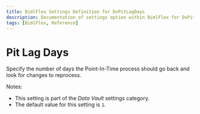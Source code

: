 ```yaml
---
title: BimlFlex Settings Definition for DvPitLagDays
description: Documentation of settings option within BimlFlex for DvPitLagDays
tags: [BimlFlex, Reference]
---
```


# Pit Lag Days

Specify the number of days the Point-In-Time process should go back and look for changes to reprocess.

Notes:

* This setting is part of the *Data Vault* settings category.
* The default value for this setting is `1`.
